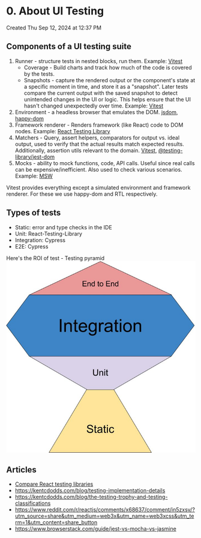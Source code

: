 # 0. About UI Testing
Created Thu Sep 12, 2024 at 12:37 PM

## Components of a UI testing suite
1. Runner - structure tests in nested blocks, run them. Example: [Vitest](https://vitest.dev/)
	- Coverage - Build charts and track how much of the code is covered by the tests.
	- Snapshots - capture the rendered output or the component's state at a specific moment in time, and store it as a "snapshot". Later tests compare the current output with the saved snapshot to detect unintended changes in the UI or logic. This helps ensure that the UI hasn't changed unexpectedly over time. Example: [Vitest](https://vitest.dev/)
2. Environment - a headless browser that emulates the DOM. [jsdom](https://github.com/jsdom/jsdom), [happy-dom](https://github.com/capricorn86/happy-dom)
3. Framework renderer - Renders framework (like React) code to DOM nodes. Example: [React Testing Library](https://testing-library.com/docs/react-testing-library/intro)
4. Matchers -  Query, assert helpers, comparators for output vs. ideal output, used to verify that the actual results match expected results. Additionally, assertion utils relevant to the domain.  [Vitest](https://vitest.dev/), [@testing-library/jest-dom](https://github.com/testing-library/jest-dom)
5. Mocks - ability to mock functions, code, API calls. Useful since real calls can be expensive/inefficient. Also used to check various scenarios. Example: [MSW](https://mswjs.io/)

Vitest provides everything except a simulated environment and framework renderer. For these we use happy-dom and RTL respectively.

## Types of tests
- Static: error and type checks in the IDE
- Unit: React-Testing-Library
- Integration: Cypress
- E2E: Cypress

Here's the ROI of test - Testing pyramid
![](../../assets/0-About-UI-Testing-image-1-195d3cb3.png)

## Articles
- [Compare React testing libraries](https://blog.logrocket.com/compare-react-testing-libraries/#:~:text=to%20choose%20from-,Comparing%20React%20testing%20libraries,the%20results%20among%20libraries.,-Jest%20vs.%20Jasmine)
- https://kentcdodds.com/blog/testing-implementation-details
- https://kentcdodds.com/blog/the-testing-trophy-and-testing-classifications
- https://www.reddit.com/r/reactjs/comments/x68637/comment/in5zxsv/?utm_source=share&utm_medium=web3x&utm_name=web3xcss&utm_term=1&utm_content=share_button
- https://www.browserstack.com/guide/jest-vs-mocha-vs-jasmine